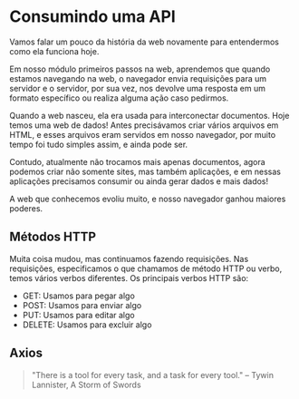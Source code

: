 # Consumindo uma API

Vamos falar um pouco da história da web novamente para entendermos como ela funciona hoje. 

Em nosso módulo primeiros passos na web, aprendemos que quando estamos navegando na web, o navegador envia requisições para um servidor e o servidor, por sua vez, nos devolve uma resposta em um formato específico ou realiza alguma ação caso pedirmos.

Quando a web nasceu, ela era usada para interconectar documentos. Hoje temos uma web de dados! Antes precisávamos criar vários arquivos em HTML, e esses arquivos eram servidos em nosso navegador, por muito tempo foi tudo simples assim, e ainda pode ser.

Contudo, atualmente não trocamos mais apenas documentos, agora podemos criar não somente sites, mas também aplicações, e em nessas aplicações precisamos consumir ou ainda gerar dados e mais dados!

A web que conhecemos evoliu muito, e nosso navegador ganhou maiores poderes.

## Métodos HTTP

Muita coisa mudou, mas continuamos fazendo requisições. Nas requisições, especificamos o que chamamos de método HTTP ou verbo, temos vários verbos diferentes. Os principais verbos HTTP são:

- GET: Usamos para pegar algo
- POST: Usamos para enviar algo
- PUT: Usamos para editar algo
- DELETE: Usamos para excluir algo

## Axios

> "There is a tool for every task, and a task for every tool."
> – Tywin Lannister, A Storm of Swords
